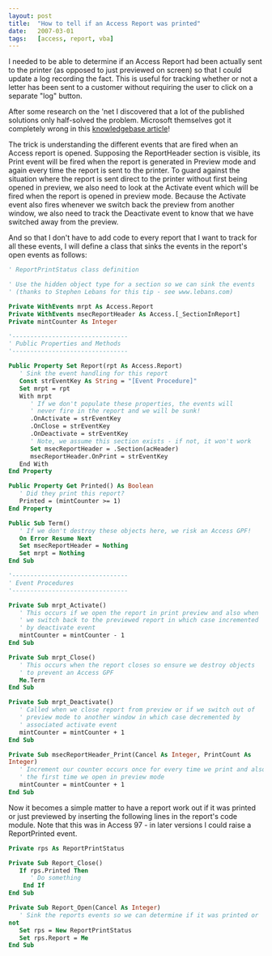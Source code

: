 ```yaml
---
layout: post
title:  "How to tell if an Access Report was printed"
date:   2007-03-01
tags:   [access, report, vba]
---
```


I needed to be able to determine if an Access Report had been actually
sent to the printer (as opposed to just previewed on screen) so that I
could update a log recording the fact. This is useful for tracking
whether or not a letter has been sent to a customer without requiring
the user to click on a separate "log" button.

After some research on the 'net I discovered that a lot of the published
solutions only half-solved the problem. Microsoft themselves got it
completely wrong in this
[knowledgebase article](http://support.microsoft.com/kb/q154894/)!

The trick is understanding the different events that are fired when an
Access report is opened. Supposing the ReportHeader section is visible,
its Print event will be fired when the report is generated in Preview
mode and again every time the report is sent to the printer. To guard
against the situation where the report is sent direct to the printer
without first being opened in preview, we also need to look at the
Activate event which will be fired when the report is opened in preview
mode. Because the Activate event also fires whenever we switch back the
preview from another window, we also need to track the Deactivate event
to know that we have switched away from the preview.

And so that I don't have to add code to every report that I want to
track for all these events, I will define a class that sinks the events
in the report's open events as follows:

```vb
' ReportPrintStatus class definition

' Use the hidden object type for a section so we can sink the events
' (thanks to Stephen Lebans for this tip - see www.lebans.com)

Private WithEvents mrpt As Access.Report
Private WithEvents msecReportHeader As Access.[_SectionInReport]
Private mintCounter As Integer

'--------------------------------
' Public Properties and Methods
'--------------------------------

Public Property Set Report(rpt As Access.Report)
   ' Sink the event handling for this report
   Const strEventKey As String = "[Event Procedure]"
   Set mrpt = rpt
   With mrpt
      ' If we don't populate these properties, the events will
      ' never fire in the report and we will be sunk!
      .OnActivate = strEventKey
      .OnClose = strEventKey
      .OnDeactivate = strEventKey
      ' Note, we assume this section exists - if not, it won't work
      Set msecReportHeader = .Section(acHeader)
      msecReportHeader.OnPrint = strEventKey
   End With
End Property

Public Property Get Printed() As Boolean
   ' Did they print this report?
   Printed = (mintCounter >= 1)
End Property

Public Sub Term()
   ' If we don't destroy these objects here, we risk an Access GPF!
   On Error Resume Next
   Set msecReportHeader = Nothing
   Set mrpt = Nothing
End Sub

'--------------------------------
' Event Procedures
'--------------------------------

Private Sub mrpt_Activate()
   ' This occurs if we open the report in print preview and also when
   ' we switch back to the previewed report in which case incremented
   ' by deactivate event
   mintCounter = mintCounter - 1
End Sub

Private Sub mrpt_Close()
   ' This occurs when the report closes so ensure we destroy objects
   ' to prevent an Access GPF
   Me.Term
End Sub

Private Sub mrpt_Deactivate()
   ' Called when we close report from preview or if we switch out of
   ' preview mode to another window in which case decremented by
   ' associated activate event
   mintCounter = mintCounter + 1
End Sub

Private Sub msecReportHeader_Print(Cancel As Integer, PrintCount As
Integer)
   ' Increment our counter occurs once for every time we print and also
   ' the first time we open in preview mode
   mintCounter = mintCounter + 1
End Sub
```

Now it becomes a simple matter to have a report work out if it was
printed or just previewed by inserting the following lines in the
report's code module. Note that this was in Access 97 - in later
versions I could raise a ReportPrinted event.

```vb
Private rps As ReportPrintStatus

Private Sub Report_Close()
   If rps.Printed Then
      ' Do something
    End If
End Sub

Private Sub Report_Open(Cancel As Integer)
   ' Sink the reports events so we can determine if it was printed or
not
   Set rps = New ReportPrintStatus
   Set rps.Report = Me
End Sub
```
